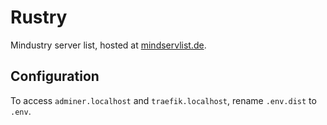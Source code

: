 # Rustry

Mindustry server list, hosted at [mindservlist.de](https://mindservlist.de/).

## Configuration

To access `adminer.localhost` and `traefik.localhost`, rename `.env.dist` to `.env`.

